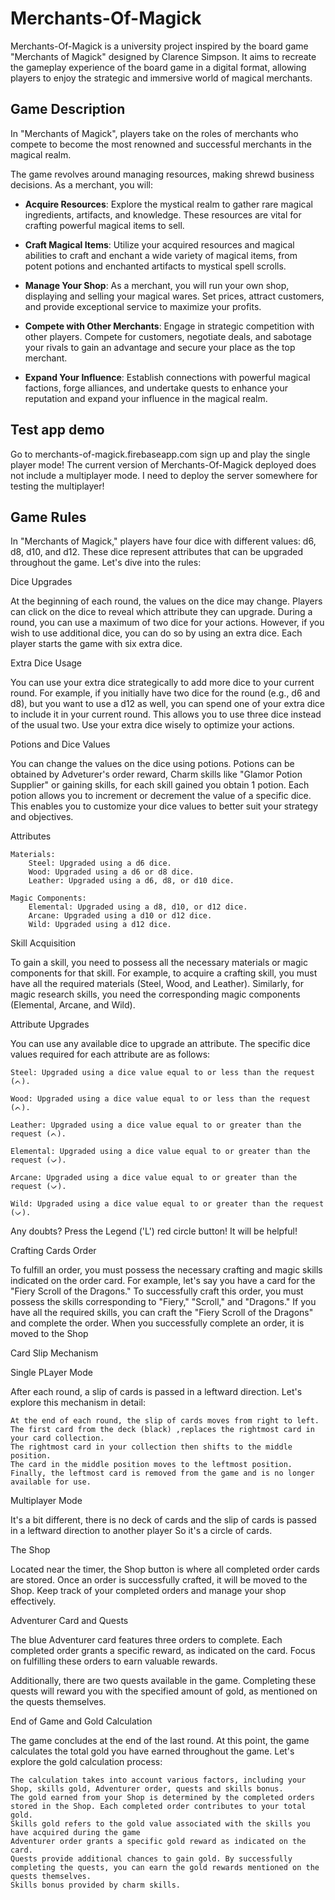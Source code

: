 # Merchants-Of-Magick

Merchants-Of-Magick is a university project inspired by the board game "Merchants of Magick" designed by Clarence Simpson. It aims to recreate the gameplay experience of the board game in a digital format, allowing players to enjoy the strategic and immersive world of magical merchants.

## Game Description

In "Merchants of Magick", players take on the roles of merchants who compete to become the most renowned and successful merchants in the magical realm.

The game revolves around managing resources, making shrewd business decisions. As a merchant, you will:

- **Acquire Resources**: Explore the mystical realm to gather rare magical ingredients, artifacts, and knowledge. These resources are vital for crafting powerful magical items to sell.

- **Craft Magical Items**: Utilize your acquired resources and magical abilities to craft and enchant a wide variety of magical items, from potent potions and enchanted artifacts to mystical spell scrolls.

- **Manage Your Shop**: As a merchant, you will run your own shop, displaying and selling your magical wares. Set prices, attract customers, and provide exceptional service to maximize your profits.

- **Compete with Other Merchants**: Engage in strategic competition with other players. Compete for customers, negotiate deals, and sabotage your rivals to gain an advantage and secure your place as the top merchant.

- **Expand Your Influence**: Establish connections with powerful magical factions, forge alliances, and undertake quests to enhance your reputation and expand your influence in the magical realm.

## Test app demo

Go to  merchants-of-magick.firebaseapp.com  sign up and play the single player mode!
The current version of Merchants-Of-Magick deployed does not include a multiplayer mode. I need to deploy the server somewhere for testing the multiplayer!

## Game Rules

In "Merchants of Magick," players have four dice with different values: d6, d8, d10, and d12. These dice represent attributes that can be upgraded throughout the game. Let's dive into the rules:


Dice Upgrades

At the beginning of each round, the values on the dice may change. Players can click on the dice to reveal which attribute they can upgrade. During a round, you can use a maximum of two dice for your actions. However, if you wish to use additional dice, you can do so by using an extra dice. Each player starts the game with six extra dice.


Extra Dice Usage

You can use your extra dice strategically to add more dice to your current round. For example, if you initially have two dice for the round (e.g., d6 and d8), but you want to use a d12 as well, you can spend one of your extra dice to include it in your current round. This allows you to use three dice instead of the usual two. Use your extra dice wisely to optimize your actions.


Potions and Dice Values

You can change the values on the dice using potions. Potions can be obtained by Adveturer's order reward, Charm skills like "Glamor Potion Supplier" or gaining skills, for each skill gained you obtain 1 potion. Each potion allows you to increment or decrement the value of a specific dice. This enables you to customize your dice values to better suit your strategy and objectives.


Attributes

    Materials:
        Steel: Upgraded using a d6 dice.
        Wood: Upgraded using a d6 or d8 dice.
        Leather: Upgraded using a d6, d8, or d10 dice.

    Magic Components:
        Elemental: Upgraded using a d8, d10, or d12 dice.
        Arcane: Upgraded using a d10 or d12 dice.
        Wild: Upgraded using a d12 dice.

Skill Acquisition

To gain a skill, you need to possess all the necessary materials or magic components for that skill. For example, to acquire a crafting skill, you must have all the required materials (Steel, Wood, and Leather). Similarly, for magic research skills, you need the corresponding magic components (Elemental, Arcane, and Wild).


Attribute Upgrades

You can use any available dice to upgrade an attribute. The specific dice values required for each attribute are as follows:

    Steel: Upgraded using a dice value equal to or less than the request (ᨈ).

    Wood: Upgraded using a dice value equal to or less than the request (ᨈ).

    Leather: Upgraded using a dice value equal to or greater than the request (ᨈ).

    Elemental: Upgraded using a dice value equal to or greater than the request (ᨆ).

    Arcane: Upgraded using a dice value equal to or greater than the request (ᨆ).

    Wild: Upgraded using a dice value equal to or greater than the request (ᨆ).

Any doubts? Press the Legend ('L') red circle button! It will be helpful!

Crafting Cards Order

To fulfill an order, you must possess the necessary crafting and magic skills indicated on the order card. For example, let's say you have a card for the "Fiery Scroll of the Dragons." To successfully craft this order, you must possess the skills corresponding to "Fiery," "Scroll," and "Dragons." If you have all the required skills, you can craft the "Fiery Scroll of the Dragons" and complete the order. 
When you successfully complete an order, it is moved to the Shop

Card Slip Mechanism

Single PLayer Mode

After each round, a slip of cards is passed in a leftward direction. Let's explore this mechanism in detail:

    At the end of each round, the slip of cards moves from right to left.
    The first card from the deck (black) ,replaces the rightmost card in your card collection.
    The rightmost card in your collection then shifts to the middle position.
    The card in the middle position moves to the leftmost position.
    Finally, the leftmost card is removed from the game and is no longer available for use.

Multiplayer Mode

 It's a bit different, there is no deck of cards and the slip of cards is passed in a leftward direction to another player
 So it's a circle of cards. 

The Shop

Located near the timer, the Shop button is where all completed order cards are stored. Once an order is successfully crafted, it will be moved to the Shop. Keep track of your completed orders and manage your shop effectively.

Adventurer Card and Quests

The blue Adventurer card features three orders to complete. Each completed order grants a specific reward, as indicated on the card. Focus on fulfilling these orders to earn valuable rewards.

Additionally, there are two quests available in the game. Completing these quests will reward you with the specified amount of gold, as mentioned on the quests themselves.


End of Game and Gold Calculation

The game concludes at the end of the last round. At this point, the game calculates the total gold you have earned throughout the game. Let's explore the gold calculation process:

    The calculation takes into account various factors, including your Shop, skills gold, Adventurer order, quests and skills bonus.
    The gold earned from your Shop is determined by the completed orders stored in the Shop. Each completed order contributes to your total gold.
    Skills gold refers to the gold value associated with the skills you have acquired during the game
    Adventurer order grants a specific gold reward as indicated on the card.
    Quests provide additional chances to gain gold. By successfully completing the quests, you can earn the gold rewards mentioned on the quests themselves.
    Skills bonus provided by charm skills.
